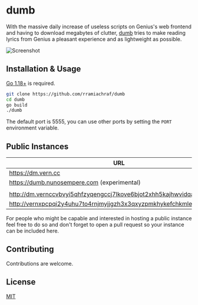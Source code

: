 # dumb
With the massive daily increase of useless scripts on Genius's web frontend and having to download megabytes of clutter, [dumb](https://github.com/rramiachraf/dumb) tries to make reading lyrics from Genius a pleasant experience and as lightweight as possible.

![Screenshot](https://raw.githubusercontent.com/rramiachraf/dumb/main/screenshot.png)

## Installation & Usage
[Go 1.18+](https://go.dev/dl) is required.
```bash
git clone https://github.com/rramiachraf/dumb
cd dumb
go build
./dumb
```

The default port is 5555, you can use other ports by setting the `PORT` environment variable.

## Public Instances

| URL                                                                        | Region | CDN? | Operator        |
| ---                                                                        | ------ | ---- | --------        |
| <https://dm.vern.cc>                                                       | CA     | No   | https://vern.cc |
| <https://dumb.nunosempere.com> (experimental)                              | DE     | No   | @NunoSempere    |
|                                                                            |        |      |                 |
| <http://dm.vernccvbvyi5qhfzyqengccj7lkove6bjot2xhh5kajhwvidqafczrad.onion> | N/A    | No   | https://vern.cc |
| <http://vernxpcpqi2y4uhu7to4rnjmyjjgzh3x3qxyzpmkhykefchkmleq.b32.i2p>      | N/A    | No   | https://vern.cc |

For people who might be capable and interested in hosting a public instance feel free to do so and don't forget to open a pull request so your instance can be included here.

## Contributing
Contributions are welcome.

## License
[MIT](https://github.com/rramiachraf/dumb/blob/main/LICENCE)

